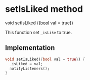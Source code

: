 


# setIsLiked method








void setIsLiked
({[bool](https://api.flutter.dev/flutter/dart-core/bool-class.html) val = true})





<p>This function set <code>_isLike</code> to true.</p>



## Implementation

```dart
void setIsLiked({bool val = true}) {
  _isLiked = val;
  notifyListeners();
}
```







